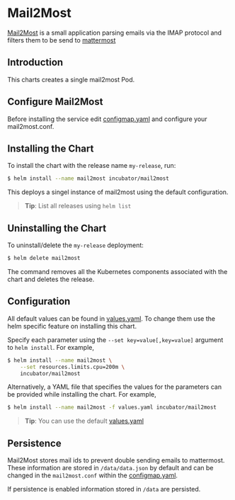 # Mail2Most

[Mail2Most](https://github.com/cseeger-epages/mail2most) is a small application parsing emails via the IMAP protocol and filters them to be send to [mattermost](https://mattermost.com/)

## Introduction

This charts creates a single mail2most Pod.

## Configure Mail2Most

Before installing the service edit [configmap.yaml](templates/configmap.yaml) and configure your mail2most.conf.

## Installing the Chart

To install the chart with the release name `my-release`, run:

```bash
$ helm install --name mail2most incubator/mail2most
```

This deploys a singel instance of mail2most using the default configuration.

> **Tip**: List all releases using `helm list`

## Uninstalling the Chart

To uninstall/delete the `my-release` deployment:

```bash
$ helm delete mail2most
```
The command removes all the Kubernetes components associated with the chart and deletes the release.

## Configuration
All default values can be found in [values.yaml](values.yaml). To change them use the helm
specific feature on installing this chart.

Specify each parameter using the `--set key=value[,key=value]` argument to `helm install`. For example,

```bash
$ helm install --name mail2most \
    --set resources.limits.cpu=200m \
    incubator/mail2most
```

Alternatively, a YAML file that specifies the values for the parameters can be provided while installing the chart. For example,

```bash
$ helm install --name mail2most -f values.yaml incubator/mail2most
```

> **Tip**: You can use the default [values.yaml](values.yaml)

## Persistence

Mail2Most stores mail ids to prevent double sending emails to mattermost.
These information are stored in `/data/data.json` by default and can be changed in the
`mail2most.conf` within the [configmap.yaml](templates/configmap.yaml).

If persistence is enabled information stored in `/data` are persisted.
